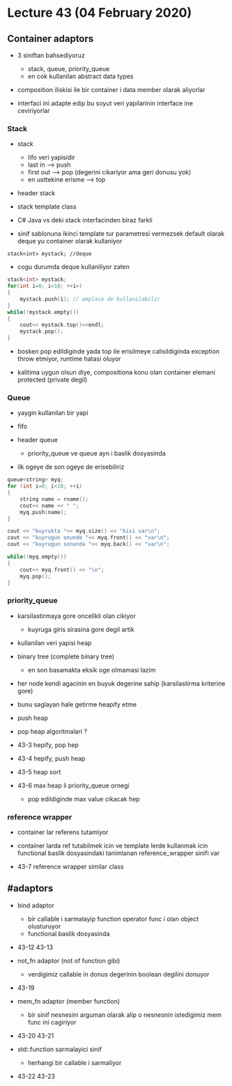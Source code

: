 # Lecture 43 (04 February 2020)

## Container adaptors

- 3 siniftan bahsediyoruz
  - stack, queue, priority_queue
  - en cok kullanilan abstract data types

- composition iliskisi ile bir container i data member olarak aliyorlar
- interfaci ini adapte edip bu soyut veri yapilarinin interface ine ceviriyorlar

### Stack

- stack
  - lifo veri yapisidir
  - last in --> push
  - first out --> pop (degerini cikariyor ama geri donusu yok)
  - en usttekine erisme --> top

- header stack

- stack template class

- C# Java vs deki stack interfacinden biraz farkli

- sinif sablonuna ikinci template tur parametresi vermezsek default olarak deque yu container olarak kullaniyor

`stack<int> mystack; //deque`

- cogu durumda deque kullaniliyor zaten

```cpp
stack<int> mystack;
for(int i=0; i<10; ++i>)
{
    mystack.push(i); // emplace de kullanilabilir
}
while(!mystack.empty())
{
    cout<< mystack.top()<<endl;
    mystack.pop();
}

```

- bosken pop edildiginde yada top ile erisilmeye calisildiginda exception throw etmiyor, runtime hatasi oluyor

- kalitima uygun olsun diye, compositiona konu olan container elemani protected (private degil)

### Queue

- yaygin kullanilan bir yapi

- fifo

- header queue
  - priority_queue ve queue ayn i baslik dosyasinda

- ilk ogeye de son ogeye de erisebiliriz

```cpp
queue<string> myq;
for (int i=0; i<10; ++i)
{
    string name = rname();
    cout<< name << " ";
    myq.push(name);
}

cout << "kuyrukta "<< myq.size() << "kisi var\n";
cout << "kuyrugun onunde "<< myq.front() << "var\n";
cout << "kuyrugun sonunda "<< myq.back() << "var\n";

while(!myq.empty())
{
    cout<< myq.front() << "\n";
    myq.pop();
}
```

### priority_queue

- karsilastirmaya gore oncelikli olan cikiyor
  - kuyruga giris sirasina gore degil artik

- kullanilan veri yapisi heap

- binary tree (complete binary tree)
  - en son basamakta eksik oge olmamasi lazim

- her node kendi agacinin en buyuk degerine sahip (karsilastirma kriterine gore)

- bunu saglayan hale getirme heapify etme

- push heap
- pop heap algoritmalari ?

- 43-3 hepify, pop hep

- 43-4 hepify, push heap

- 43-5 heap sort

- 43-6 max heap li priority_queue ornegi
  - pop edildiginde max value cikacak hep

### reference wrapper

- container lar referens tutamiyor
- container larda ref tutabilmek icin ve template lerde kullanmak icin functional baslik dosyasindaki tanimlanan reference_wrapper sinifi var

- 43-7 reference wrapper similar class 

## #adaptors

- bind adaptor
  - bir callable i sarmalayip function operator func i olan object olusturuyor
  - functional baslik dosyasinda

- 43-12 43-13

- not_fn adaptor (not of function gibi)
  - verdigimiz callable in donus degerinin boolean degilini donuyor

- 43-19

- mem_fn adaptor (member function)
  - bir sinif nesnesini arguman olarak alip o nesnesnin istedigimiz mem func ini cagiriyor

- 43-20 43-21

- std::function sarmalayici sinif
  - herhangi bir callable i sarmaliyor

- 43-22 43-23
